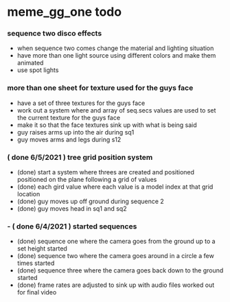 # meme_gg_one todo

### sequence two disco effects
* when sequence two comes change the material and lighting situation
* have more than one light source using different colors and make them animated
* use spot lights

### more than one sheet for texture used for the guys face
* have a set of three textures for the guys face
* work out a system where and array of seq.secs values are used to set the current texture for the guys face
* make it so that the face textures sink up with what is being said
* guy raises arms up into the air during sq1
* guy moves arms and legs during s12

### ( done 6/5/2021 ) tree grid position system
* (done) start a system where threes are created and positioned positioned on the plane following a grid of values
* (done) each gird value where each value is a model index at that grid location
* (done) guy moves up off ground during sequence 2
* (done) guy moves head in sq1 and sq2

### - ( done 6/4/2021 ) started sequences
* (done) sequence one where the camera goes from the ground up to a set height started
* (done) sequence two where the camera goes around in a circle a few times started
* (done) sequence three where the camera goes back down to the ground started
* (done) frame rates are adjusted to sink up with audio files worked out for final video

